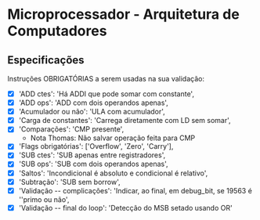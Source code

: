 # Microprocessador - Arquitetura de Computadores

## Especificações
Instruções OBRIGATÓRIAS a serem usadas na sua validação:
 - [x] 'ADD ctes': 'Há ADDI que pode somar com constante',
 - [x] 'ADD ops': 'ADD com dois operandos apenas',
 - [x] 'Acumulador ou não': 'ULA com acumulador',
 - [x] 'Carga de constantes': 'Carrega diretamente com LD sem somar',
 - [x] 'Comparações': 'CMP presente',
    - Nota Thomas: Não salvar operação feita para CMP 
 - [x] 'Flags obrigatórias': ['Overflow', 'Zero', 'Carry'],
 - [x] 'SUB ctes': 'SUB apenas entre registradores',
 - [x] 'SUB ops': 'SUB com dois operandos apenas',
 - [x] 'Saltos': 'Incondicional é absoluto e condicional é relativo',
 - [x] 'Subtração': 'SUB sem borrow',
 - [x] 'Validação -- complicações': 'Indicar, ao final, em debug_bit, se 19563 é ''primo ou não',
 - [x] 'Validação -- final do loop': 'Detecção do MSB setado usando OR'
